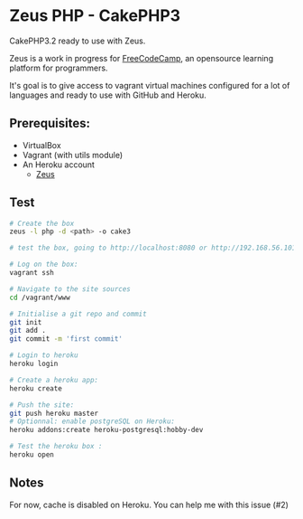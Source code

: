# Zeus PHP - CakePHP3

CakePHP3.2 ready to use with Zeus.

Zeus is a work in progress for [FreeCodeCamp](http://freecodecamp.com), an opensource learning platform for programmers.

It's goal is to give access to vagrant virtual machines configured for a lot of languages and ready to use with GitHub and Heroku.


## Prerequisites:
  - VirtualBox
  - Vagrant (with utils module)
  - An Heroku account
	- [Zeus](https://github.com/alayek/zeus)

## Test
```bash
# Create the box
zeus -l php -d <path> -o cake3

# test the box, going to http://localhost:8080 or http://192.168.56.101.

# Log on the box:
vagrant ssh

# Navigate to the site sources
cd /vagrant/www

# Initialise a git repo and commit
git init
git add .
git commit -m 'first commit'

# Login to heroku
heroku login

# Create a heroku app:
heroku create

# Push the site:
git push heroku master
# Optionnal: enable postgreSQL on Heroku:
heroku addons:create heroku-postgresql:hobby-dev

# Test the heroku box :
heroku open
```

## Notes
For now, cache is disabled on Heroku. You can help me with this issue (#2)
